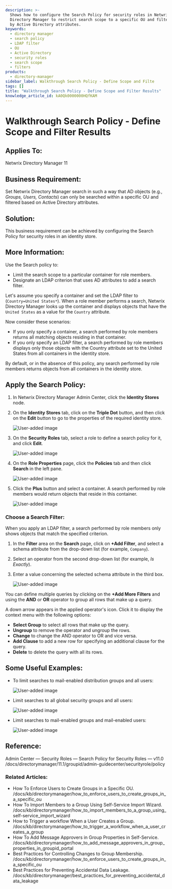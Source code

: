```yaml
---
description: >-
  Shows how to configure the Search Policy for security roles in Netwrix
  Directory Manager to restrict search scope to a specific OU and filter results
  by Active Directory attributes.
keywords:
  - directory manager
  - search policy
  - LDAP filter
  - OU
  - Active Directory
  - security roles
  - search scope
  - filters
products:
  - directory-manager
sidebar_label: Walkthrough Search Policy - Define Scope and Filte
tags: []
title: "Walkthrough Search Policy - Define Scope and Filter Results"
knowledge_article_id: kA0Qk0000000HQfKAM
---
```


# Walkthrough Search Policy - Define Scope and Filter Results

## Applies To:
Netwrix Directory Manager 11

## Business Requirement:
Set Netwrix Directory Manager search in such a way that AD objects (e.g., *Groups, Users, Contacts*) can only be searched within a specific OU and filtered based on Active Directory attributes.

## Solution:
This business requirement can be achieved by configuring the Search Policy for security roles in an identity store.

## More Information:
Use the Search policy to:

- Limit the search scope to a particular container for role members.
- Designate an LDAP criterion that uses AD attributes to add a search filter.

Let's assume you specify a container and set the LDAP filter to (`Country=United States*`). When a role member performs a search, Netwrix Directory Manager looks up the container and displays objects that have the `United States` as a value for the `Country` attribute.

Now consider these scenarios:

- If you only specify a container, a search performed by role members returns all matching objects residing in that container.
- If you only specify an LDAP filter, a search performed by role members displays only those objects with the Country attribute set to the United States from all containers in the identity store.

By default, or in the absence of this policy, any search performed by role members returns objects from all containers in the identity store.

## Apply the Search Policy:
1. In Netwrix Directory Manager Admin Center, click the **Identity Stores** node.
2. On the **Identity Stores** tab, click on the **Triple Dot** button, and then click on the **Edit** button to go to the properties of the required identity store.

   ![User-added image](images/ka0Qk000000Dg1R_0EMQk000001eu1K.png)

3. On the **Security Roles** tab, select a role to define a search policy for it, and click **Edit**.

   ![User-added image](images/ka0Qk000000Dg1R_0EMQk000001f0gD.png)

4. On the **Role Properties** page, click the **Policies** tab and then click **Search** in the left pane.

   ![User-added image](images/ka0Qk000000Dg1R_0EMQk000001ezqc.png)

5. Click the **Plus** button and select a container. A search performed by role members would return objects that reside in this container.

   ![User-added image](images/ka0Qk000000Dg1R_0EMQk000001f0pt.png)

### Choose a Search Filter:
When you apply an LDAP filter, a search performed by role members only shows objects that match the specified criterion.

1. In the **Filter** area on the **Search** page, click on **+Add Filter**, and select a schema attribute from the drop-down list (for example, `Company`).
2. Select an operator from the second drop-down list (for example, *Is Exactly*).
3. Enter a value concerning the selected schema attribute in the third box.

   ![User-added image](images/ka0Qk000000Dg1R_0EMQk000001ezDu.png)

You can define multiple queries by clicking on the **+Add More Filters** and using the **AND** or **OR** operator to group all rows that make up a query.

A down arrow appears in the applied operator's icon. Click it to display the context menu with the following options:

- **Select Group** to select all rows that make up the query.
- **Ungroup** to remove the operator and ungroup the rows.
- **Change** to change the AND operator to OR and vice versa.
- **Add Clause** to add a new row for specifying an additional clause for the query.
- **Delete** to delete the query with all its rows.

## Some Useful Examples:
- To limit searches to mail-enabled distribution groups and all users:

  ![User-added image](images/ka0Qk000000Dg1R_0EMQk000001exAU.png)

- Limit searches to all global security groups and all users:

  ![User-added image](images/ka0Qk000000Dg1R_0EMQk000001evqG.png)

- Limit searches to mail-enabled groups and mail-enabled users:

  ![User-added image](images/ka0Qk000000Dg1R_0EMQk000001f1KX.png)

## Reference:
Admin Center — Security Roles — Search Policy for Security Roles — v11.0  
/docs/directorymanager/11.1/groupid/admin-guidecenter/securityrole/policy

### Related Articles:
- How To Enforce Users to Create Groups in a Specific OU.  
  /docs/kb/directorymanager/how_to_enforce_users_to_create_groups_in_a_specific_ou
- How To Import Members to a Group Using Self-Service Import Wizard.  
  /docs/kb/directorymanager/how_to_import_members_to_a_group_using_self-service_import_wizard
- How to Trigger a workflow When a User Сreates a Group.  
  /docs/kb/directorymanager/how_to_trigger_a_workflow_when_a_user_сreates_a_group
- How To Add Message Approvers in Group Properties in Self-Service.  
  /docs/kb/directorymanager/how_to_add_message_approvers_in_group_properties_in_groupid_portal
- Best Practices for Controlling Changes to Group Membership.  
  /docs/kb/directorymanager/how_to_enforce_users_to_create_groups_in_a_specific_ou
- Best Practices for Preventing Accidental Data Leakage.  
  /docs/kb/directorymanager/best_practices_for_preventing_accidental_data_leakage
